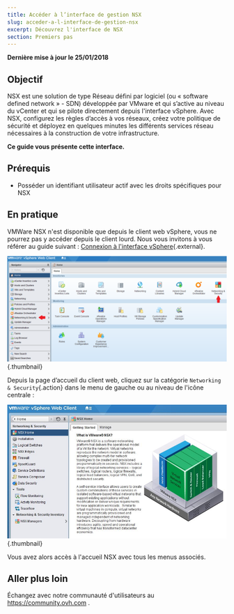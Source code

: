 ```yaml
---
title: Accéder à l’interface de gestion NSX
slug: acceder-a-l-interface-de-gestion-nsx
excerpt: Découvrez l'interface de NSX
section: Premiers pas
---
```


**Dernière mise à jour le 25/01/2018**

## Objectif

NSX est une solution de type Réseau défini par logiciel (ou « software defined network » - SDN) développée par VMware et qui s’active au niveau du vCenter et qui se pilote directement depuis l'interface vSphere. Avec NSX, configurez les règles d’accès à vos réseaux, créez votre politique de sécurité et déployez en quelques minutes les différents services réseau nécessaires à la construction de votre infrastructure.

**Ce guide vous présente cette interface.**

## Prérequis

- Posséder un identifiant utilisateur actif avec les droits spécifiques pour NSX

## En pratique

VMWare NSX n'est disponible que depuis le client web vSphere, vous ne pourrez pas y accéder depuis le client lourd. Nous vous invitons à vous référer au guide suivant : [Connexion à l'interface vSphere](https://docs.ovh.com/ca/fr/private-cloud/connexion-a-l-interface-vsphere/){.external}.

![Accueil Web](images/AccueilWeb.PNG){.thumbnail}

Depuis la page d’accueil du client web, cliquez sur la catégorie `Networking & Security`{.action} dans le menu de gauche ou au niveau de l'icône centrale :

![Réseautique et sécurité](images/content-docs-cloud-private-cloud-nsx_connect_interface-images-interface_nsx_2.JPG){.thumbnail}

Vous avez alors accès à l'accueil NSX avec tous les menus associés.


## Aller plus loin

Échangez avec notre communauté d'utilisateurs au <https://community.ovh.com> .


